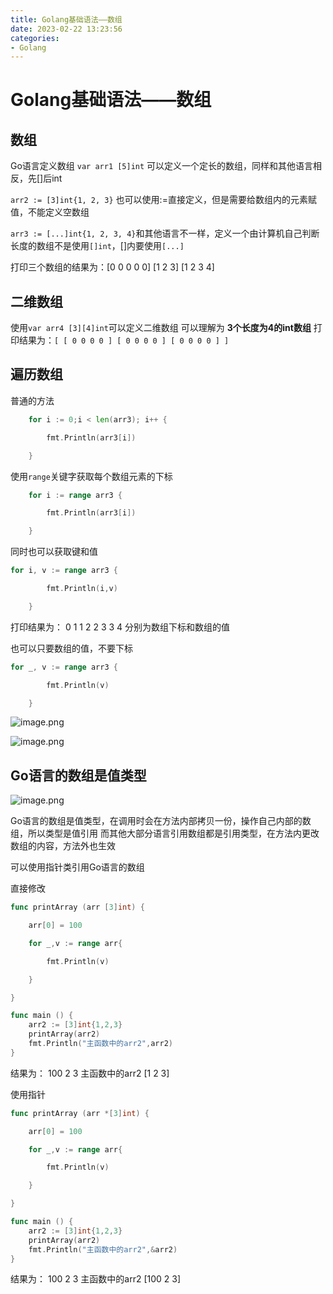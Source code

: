 ```yaml
---
title: Golang基础语法——数组
date: 2023-02-22 13:23:56
categories:
- Golang
---
```

# Golang基础语法——数组
## 数组
Go语言定义数组
`var arr1 [5]int` 可以定义一个定长的数组，同样和其他语言相反，先[]后int

`arr2 := [3]int{1, 2, 3}` 也可以使用:=直接定义，但是需要给数组内的元素赋值，不能定义空数组

`arr3 := [...]int{1, 2, 3, 4}`和其他语言不一样，定义一个由计算机自己判断长度的数组不是使用`[]int`，[]内要使用`[...]`

打印三个数组的结果为：[0 0 0 0 0]  [1 2 3]  [1 2 3 4]
## 二维数组

使用`var arr4 [3][4]int`可以定义二维数组
可以理解为 **3个长度为4的int数组**
打印结果为：`[ [ 0 0 0 0 ] [ 0 0 0 0 ] [ 0 0 0 0 ] ]`

## 遍历数组

普通的方法
```Go
    for i := 0;i < len(arr3); i++ {

        fmt.Println(arr3[i])

    }
```

使用`range`关键字获取每个数组元素的下标
```Go
    for i := range arr3 {

        fmt.Println(arr3[i])

    }
```

同时也可以获取键和值
```Go
for i, v := range arr3 {

        fmt.Println(i,v)

    }
```
打印结果为：
0 1
1 2
2 3
3 4
分别为数组下标和数组的值

也可以只要数组的值，不要下标
```Go
for _, v := range arr3 {

        fmt.Println(v)

    }
```

![image.png](https://cdn.staticaly.com/gh/K-Viior/blog-image@master/img/20230222134140.png)

![image.png](https://cdn.staticaly.com/gh/K-Viior/blog-image@master/img/20230222134226.png)

## Go语言的数组是值类型

![image.png](https://cdn.staticaly.com/gh/K-Viior/blog-image@master/img/20230222134715.png)

Go语言的数组是值类型，在调用时会在方法内部拷贝一份，操作自己内部的数组，所以类型是值引用
而其他大部分语言引用数组都是引用类型，在方法内更改数组的内容，方法外也生效

可以使用指针类引用Go语言的数组

直接修改
```Go
func printArray (arr [3]int) {

    arr[0] = 100

    for _,v := range arr{

        fmt.Println(v)

    }

}

func main () {
	arr2 := [3]int{1,2,3}
	printArray(arr2)
	fmt.Println("主函数中的arr2",arr2)
}
```
结果为：
100
2
3
主函数中的arr2 [1 2 3]

使用指针
```Go
func printArray (arr *[3]int) {

    arr[0] = 100

    for _,v := range arr{

        fmt.Println(v)

    }

}

func main () {
	arr2 := [3]int{1,2,3}
	printArray(arr2)
	fmt.Println("主函数中的arr2",&arr2)
}
```
结果为：
100
2
3
主函数中的arr2 [100 2 3]
